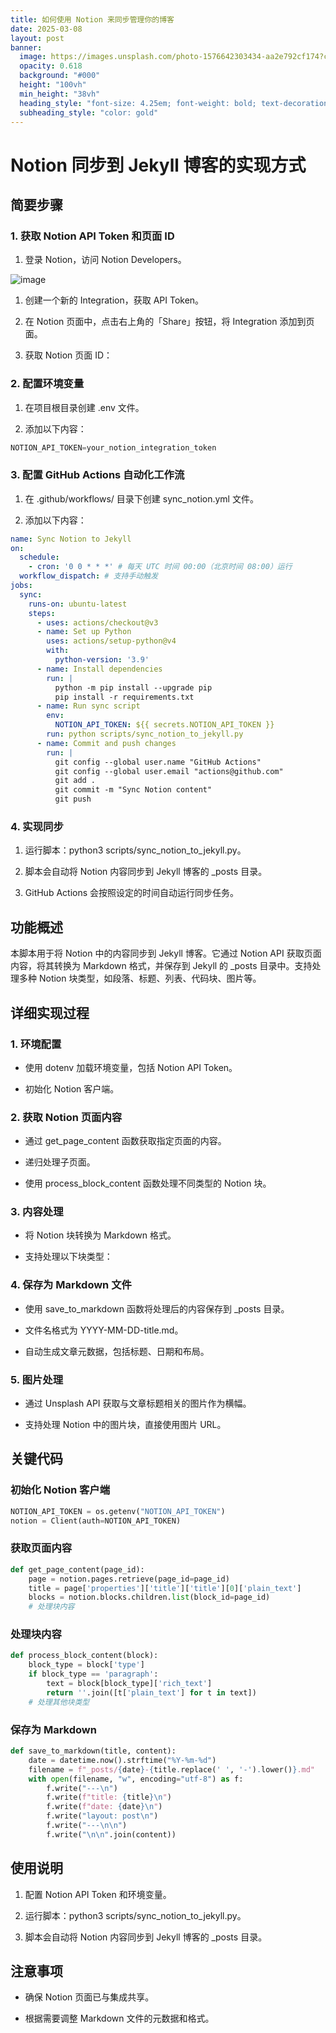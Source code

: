 ```yaml
---
title: 如何使用 Notion 来同步管理你的博客
date: 2025-03-08
layout: post
banner:
  image: https://images.unsplash.com/photo-1576642303434-aa2e792cf174?crop=entropy&cs=tinysrgb&fit=max&fm=jpg&ixid=M3w2OTIwMzJ8MHwxfHJhbmRvbXx8fHx8fHx8fDE3NDE0NDMxOTR8&ixlib=rb-4.0.3&q=80&w=1080
  opacity: 0.618
  background: "#000"
  height: "100vh"
  min_height: "38vh"
  heading_style: "font-size: 4.25em; font-weight: bold; text-decoration: underline"
  subheading_style: "color: gold"
---
```


# Notion 同步到 Jekyll 博客的实现方式

## 简要步骤

### 1. 获取 Notion API Token 和页面 ID

1. 登录 Notion，访问 Notion Developers。

![image](https://prod-files-secure.s3.us-west-2.amazonaws.com/a7a0cc5a-89b9-4cda-8686-1fba0ca52f40/d19c1afe-dea5-4312-9333-786b0ba83054/image.png?X-Amz-Algorithm=AWS4-HMAC-SHA256&X-Amz-Content-Sha256=UNSIGNED-PAYLOAD&X-Amz-Credential=ASIAZI2LB466RCZCCUCG%2F20250308%2Fus-west-2%2Fs3%2Faws4_request&X-Amz-Date=20250308T141314Z&X-Amz-Expires=3600&X-Amz-Security-Token=IQoJb3JpZ2luX2VjEBUaCXVzLXdlc3QtMiJHMEUCIQCf8AD4tFec%2FCzVnfHKEp8ckXSyoNnG7%2B%2Bl9fWuaDekYQIgECvl66DaloS%2FuzmLjBFZc4wwmLZA4omB7Rw9YnGbpi8q%2FwMIXhAAGgw2Mzc0MjMxODM4MDUiDJVh349vyOKdkp5vBCrcA5gfWegJ51s1yq50cTqlEWFf6XyBcP9iD8JIjDbfJXqFEbxx9%2FwFPdnu2hqw65u%2BRvdMgy4lGuXzsNegkGnYJUOh%2B0YuWcrbw2xWLp9kSVEqieA3MxKvfNicrGHV5agk7rSxCN86kD5u1PzV%2BDbhCuqfPaJpdSeHWCCIoqA8MDOJ5pXEU9VnggCDE0xAFEiOfmjxC1NYeY69ig51TCb26qOKyWoaVeWfjKhs64grLiwFzbIR3wuVd9E3HxIi7lGynn8hJxLsfjRZCn4PtaWex%2FqFg%2FQv2TQwN2AE4pwmJmSgnFscoitF3lm38ywDKlry1eqgwy7MO8achlhefS0zIvQeshZvJAM47P5dBz%2BugvFmUYiq116C9ZyWoW2CNY9NKAOE%2FU59107FN%2BjzYi39bFyGroReoW4d4%2B%2FQgVKroqve%2Bt7zCxtqeX7kCpNAtQwryeHTSWl2TjXh6YP07EjnmHaAy3j9D%2FkiSb7vyvpJpXGSN9IjHQHjfCSiNsxAkAbZwa%2Fmyt%2FWe2P3CIV%2Bd3Kya%2BYwL0vzPmcVS4IANknNfWu5%2B153ymRkLJhvz6dPXMsPGCUd6witN%2BXxOWXAt68ljJttnD%2B1ZBga%2Fq9RJEDy3mxIBnEMgQ7pQvsItHQSML6Asb4GOqUBn4NdATdsxjxMXCDHOKf%2ByU3lKgVRcpp0H99zL0zaRi1cL%2BfudSfeBVwMGz%2Bfpbjl1RUZGG9Ur6hXLtLyy5E9%2BbJ%2Bgw4HxxLTAgLafUXSJsuuJVSHtpLGTszLxxVzWs%2FmPbsDH46TibipDuz2Ev3VbY0KYlFk%2Bn2WlFnabe1QXuBoDFWDZkUCpZSCZbymq%2B3LapE08794T52evdpKTX4anuxeW2sM&X-Amz-Signature=20aaae3f6b18d98b795084e8c084cab2b5cb311028a0a79de0b7e955b48ef0c9&X-Amz-SignedHeaders=host&x-id=GetObject)

1. 创建一个新的 Integration，获取 API Token。

1. 在 Notion 页面中，点击右上角的「Share」按钮，将 Integration 添加到页面。

1. 获取 Notion 页面 ID：


### 2. 配置环境变量

1. 在项目根目录创建 .env 文件。

1. 添加以下内容：

```javascript
NOTION_API_TOKEN=your_notion_integration_token
```

### 3. 配置 GitHub Actions 自动化工作流

1. 在 .github/workflows/ 目录下创建 sync_notion.yml 文件。

1. 添加以下内容：

```yaml
name: Sync Notion to Jekyll
on:
  schedule:
    - cron: '0 0 * * *' # 每天 UTC 时间 00:00（北京时间 08:00）运行
  workflow_dispatch: # 支持手动触发
jobs:
  sync:
    runs-on: ubuntu-latest
    steps:
      - uses: actions/checkout@v3
      - name: Set up Python
        uses: actions/setup-python@v4
        with:
          python-version: '3.9'
      - name: Install dependencies
        run: |
          python -m pip install --upgrade pip
          pip install -r requirements.txt
      - name: Run sync script
        env:
          NOTION_API_TOKEN: ${{ secrets.NOTION_API_TOKEN }}
        run: python scripts/sync_notion_to_jekyll.py
      - name: Commit and push changes
        run: |
          git config --global user.name "GitHub Actions"
          git config --global user.email "actions@github.com"
          git add .
          git commit -m "Sync Notion content"
          git push
```

### 4. 实现同步

1. 运行脚本：python3 scripts/sync_notion_to_jekyll.py。

1. 脚本会自动将 Notion 内容同步到 Jekyll 博客的 _posts 目录。

1. GitHub Actions 会按照设定的时间自动运行同步任务。

## 功能概述

本脚本用于将 Notion 中的内容同步到 Jekyll 博客。它通过 Notion API 获取页面内容，将其转换为 Markdown 格式，并保存到 Jekyll 的 _posts 目录中。支持处理多种 Notion 块类型，如段落、标题、列表、代码块、图片等。

## 详细实现过程

### 1. 环境配置

- 使用 dotenv 加载环境变量，包括 Notion API Token。

- 初始化 Notion 客户端。

### 2. 获取 Notion 页面内容

- 通过 get_page_content 函数获取指定页面的内容。

- 递归处理子页面。

- 使用 process_block_content 函数处理不同类型的 Notion 块。

### 3. 内容处理

- 将 Notion 块转换为 Markdown 格式。

- 支持处理以下块类型：


### 4. 保存为 Markdown 文件

- 使用 save_to_markdown 函数将处理后的内容保存到 _posts 目录。

- 文件名格式为 YYYY-MM-DD-title.md。

- 自动生成文章元数据，包括标题、日期和布局。

### 5. 图片处理

- 通过 Unsplash API 获取与文章标题相关的图片作为横幅。

- 支持处理 Notion 中的图片块，直接使用图片 URL。

## 关键代码

### 初始化 Notion 客户端

```python
NOTION_API_TOKEN = os.getenv("NOTION_API_TOKEN")
notion = Client(auth=NOTION_API_TOKEN)
```

### 获取页面内容

```python
def get_page_content(page_id):
    page = notion.pages.retrieve(page_id=page_id)
    title = page['properties']['title']['title'][0]['plain_text']
    blocks = notion.blocks.children.list(block_id=page_id)
    # 处理块内容
```

### 处理块内容

```python
def process_block_content(block):
    block_type = block['type']
    if block_type == 'paragraph':
        text = block[block_type]['rich_text']
        return ''.join([t['plain_text'] for t in text])
    # 处理其他块类型
```

### 保存为 Markdown

```python
def save_to_markdown(title, content):
    date = datetime.now().strftime("%Y-%m-%d")
    filename = f"_posts/{date}-{title.replace(' ', '-').lower()}.md"
    with open(filename, "w", encoding="utf-8") as f:
        f.write("---\n")
        f.write(f"title: {title}\n")
        f.write(f"date: {date}\n")
        f.write("layout: post\n")
        f.write("---\n\n")
        f.write("\n\n".join(content))
```

## 使用说明

1. 配置 Notion API Token 和环境变量。

1. 运行脚本：python3 scripts/sync_notion_to_jekyll.py。

1. 脚本会自动将 Notion 内容同步到 Jekyll 博客的 _posts 目录。

## 注意事项

- 确保 Notion 页面已与集成共享。

- 根据需要调整 Markdown 文件的元数据和格式。